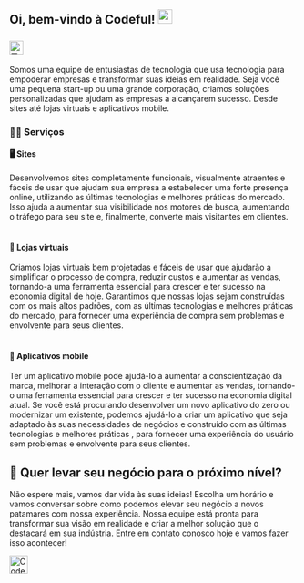 ## Oi, bem-vindo à Codeful! <img src="https://media.giphy.com/media/hvRJCLFzcasrR4ia7z/giphy.gif" width="25"><br><br><a href="https://github.com/codefulagency" title="English Version"><img src="https://img.shields.io/badge/English%20Version-B31942?style=for-the-badge&logo=googletranslate&logoColor=white&labelColor=0A3161" height="24" alt="English Version"></a>

Somos uma equipe de entusiastas de tecnologia que usa tecnologia para empoderar empresas e transformar suas ideias em realidade. Seja você uma pequena start-up ou uma grande corporação, criamos soluções personalizadas que ajudam as empresas a alcançarem sucesso. Desde sites até lojas virtuais e aplicativos mobile.

### :technologist: Serviços
#### :desktop_computer: Sites
Desenvolvemos sites completamente funcionais, visualmente atraentes e fáceis de usar que ajudam sua empresa a estabelecer uma forte presença online, utilizando as últimas tecnologias e melhores práticas do mercado. Isso ajuda a aumentar sua visibilidade nos motores de busca, aumentando o tráfego para seu site e, finalmente, converte mais visitantes em clientes.
<br><br>

#### :shopping_cart: Lojas virtuais
Criamos lojas virtuais bem projetadas e fáceis de usar que ajudarão a simplificar o processo de compra, reduzir custos e aumentar as vendas, tornando-a uma ferramenta essencial para crescer e ter sucesso na economia digital de hoje. Garantimos que nossas lojas sejam construídas com os mais altos padrões, com as últimas tecnologias e melhores práticas do mercado, para fornecer uma experiência de compra sem problemas e envolvente para seus clientes.
<br><br>

#### :iphone: Aplicativos mobile
Ter um aplicativo mobile pode ajudá-lo a aumentar a conscientização da marca, melhorar a interação com o cliente e aumentar as vendas, tornando-o uma ferramenta essencial para crescer e ter sucesso na economia digital atual. Se você está procurando desenvolver um novo aplicativo do zero ou modernizar um existente, podemos ajudá-lo a criar um aplicativo que seja adaptado às suas necessidades de negócios e construído com as últimas tecnologias e melhores práticas , para fornecer uma experiência do usuário sem problemas e envolvente para seus clientes.

## :speech_balloon: Quer levar seu negócio para o próximo nível?
Não espere mais, vamos dar vida às suas ideias! Escolha um horário e vamos conversar sobre como podemos elevar seu negócio a novos patamares com nossa experiência. Nossa equipe está pronta para transformar sua visão em realidade e criar a melhor solução que o destacará em sua indústria. Entre em contato conosco hoje e vamos fazer isso acontecer!

[<img src="https://img.shields.io/badge/Agendar%20Reunião-000000?style=for-the-badge&logo=googlemeet&logoColor=white&labelColor=8247f5" height="32" alt="Codeful | Google Meet">](https://calendly.com/famadruga/codeful-meeting "Codeful | Google Meet")